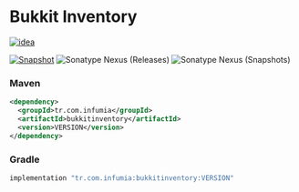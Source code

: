 # Bukkit Inventory
[![idea](https://www.elegantobjects.org/intellij-idea.svg)](https://www.jetbrains.com/idea/)

[![Snapshot](https://github.com/Infumia/bukkitinventory/actions/workflows/snapshot.yml/badge.svg)](https://github.com/Infumia/bukkitinventory/actions/workflows/snapshot.yml)
![Sonatype Nexus (Releases)](https://img.shields.io/nexus/r/tr.com.infumia/bukkitinventory?label=maven-central&server=https%3A%2F%2Foss.sonatype.org%2F)
![Sonatype Nexus (Snapshots)](https://img.shields.io/nexus/s/tr.com.infumia/bukkitinventory?label=maven-central&server=https%3A%2F%2Foss.sonatype.org)
### Maven
```xml
<dependency>
  <groupId>tr.com.infumia</groupId>
  <artifactId>bukkitinventory</artifactId>
  <version>VERSION</version>
</dependency>
```
### Gradle
```groovy
implementation "tr.com.infumia:bukkitinventory:VERSION"
```
